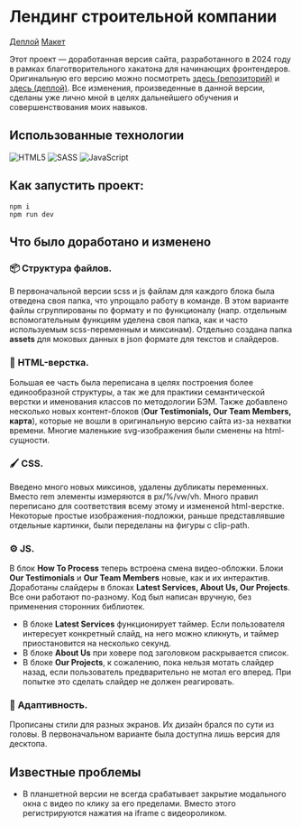 # Лендинг строительной компании

[Деплой](https://team8html-event2024-nine.vercel.app)
[Макет](https://www.figma.com/design/xQeRhxFMgHJ1aqcvFNNoyV/Conbuild_With_Out_Products?node-id=0-1&p=f&t=UEDnBriWzmqfEVXz-0)

Этот проект — доработанная версия сайта, разработанного в 2024 году в рамках благотворительного хакатона для начинающих фронтендеров. Оригинальную его версию можно посмотреть [здесь (репозиторий)](https://github.com/IlyaBurch/team8htmlEvent2024) и [здесь (деплой)](https://team8html-event2024.vercel.app). Все изменения, произведенные в данной версии, сделаны уже лично мной в целях дальнейшего обучения и совершенствования моих навыков.

## Использованные технологии

![HTML5](https://img.shields.io/badge/html5-%23E34F26.svg?style=for-the-badge&logo=html5&logoColor=white) ![SASS](https://img.shields.io/badge/SASS-hotpink.svg?style=for-the-badge&logo=SASS&logoColor=white) ![JavaScript](https://img.shields.io/badge/javascript-%23323330.svg?style=for-the-badge&logo=javascript&logoColor=%23F7DF1E)

## Как запустить проект:
```
npm i
npm run dev
```

## Что было доработано и изменено

### :package: **Структура файлов.**  
В первоначальной версии scss и js файлам для каждого блока была отведена своя папка, что упрощало работу в команде. В этом варианте файлы сгруппированы по формату и по функционалу (напр. отдельным вспомогательным функциям уделена своя папка, как и часто используемым scss-переменным и миксинам). Отдельно создана папка **assets** для моковых данных в json формате для текстов и слайдеров.

### :notebook: **HTML-верстка.** 
Большая ее часть была переписана в целях построения более единообразной структуры, а так же для практики семантической верстки и именования классов по методологии БЭМ. Также добавлено несколько новых контент-блоков (**Our Testimonials, Our Team Members, карта**), которые не вошли в оригинальную версию сайта из-за нехватки времени. Многие маленькие svg-изображения были сменены на html-сущности.

### :paintbrush: **CSS.**
Введено много новых миксинов, удалены дубликаты переменных. Вместо rem элементы измеряются в px/%/vw/vh. Много правил переписано для соответствия всему этому и измененой html-верстке. Некоторые простые изображения-подложки, раньше представлявшие отдельные картинки, были переделаны на фигуры с clip-path.

### :gear: **JS.** 
В блок **How To Process** теперь встроена смена видео-обложки. Блоки **Our Testimonials** и **Our Team Members** новые, как и их интерактив. Доработаны слайдеры в блоках **Latest Services, About Us, Our Projects**. Все они работают по-разному. Код был написан вручную, без применения сторонних библиотек. 
   - В блоке **Latest Services** функционирует таймер. Если пользователя интересует конкретный слайд, на него можно кликнуть, и таймер приостановится на несколько секунд.
   - В блоке **About Us** при ховере под заголовком раскрывается список.
   - В блоке **Our Projects**, к сожалению, пока нельзя мотать слайдер назад, если пользователь предварительно не мотал его вперед. При попытке это сделать слайдер не должен реагировать.

### 📱 **Адаптивность.** 
Прописаны стили для разных экранов. Их дизайн брался по сути из головы. В первоначальном варианте была доступна лишь версия для десктопа.

## Известные проблемы
- В планшетной версии не всегда срабатывает закрытие модального окна с видео по клику за его пределами. Вместо этого регистрируются нажатия на iframe с видеороликом.